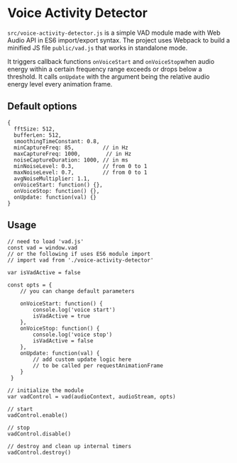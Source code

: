 # Voice Activity Detector

`src/voice-activity-detector.js` is a simple VAD module made with Web Audio API in ES6 import/export syntax. The project uses Webpack to build a minified JS file `public/vad.js` that works in standalone mode.

It triggers callback functions `onVoiceStart` and `onVoiceStop`when audio energy within a certain frequency range exceeds or drops below a threshold. It calls `onUpdate` with the argument being the relative audio energy level every animation frame.

## Default options
```
{
  fftSize: 512,
  bufferLen: 512,
  smoothingTimeConstant: 0.8,
  minCaptureFreq: 85,         // in Hz
  maxCaptureFreq: 1000,        // in Hz
  noiseCaptureDuration: 1000, // in ms
  minNoiseLevel: 0.3,         // from 0 to 1
  maxNoiseLevel: 0.7,         // from 0 to 1
  avgNoiseMultiplier: 1.1,
  onVoiceStart: function() {},
  onVoiceStop: function() {},
  onUpdate: function(val) {}
}
```

## Usage
```
// need to load 'vad.js' 
const vad = window.vad
// or the following if uses ES6 module import
// import vad from './voice-activity-detector'

var isVadActive = false

const opts = {
    // you can change default parameters
    
    onVoiceStart: function() {
        console.log('voice start')
        isVadActive = true
    },
    onVoiceStop: function() {
        console.log('voice stop')
        isVadActive = false
    },
    onUpdate: function(val) {
        // add custom update logic here
        // to be called per requestAnimationFrame
    }
 }

// initialize the module
var vadControl = vad(audioContext, audioStream, opts)

// start
vadControl.enable()

// stop
vadControl.disable()

// destroy and clean up internal timers
vadControl.destroy()
```
